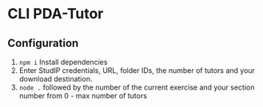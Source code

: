 # CLI PDA-Tutor

## Configuration

1. `npm i` Install dependencies
2. Enter StudIP credentials, URL, folder IDs, the number of tutors and your download destination.
3. `node .` followed by the number of the current exercise and your section number from 0 - max number of tutors
